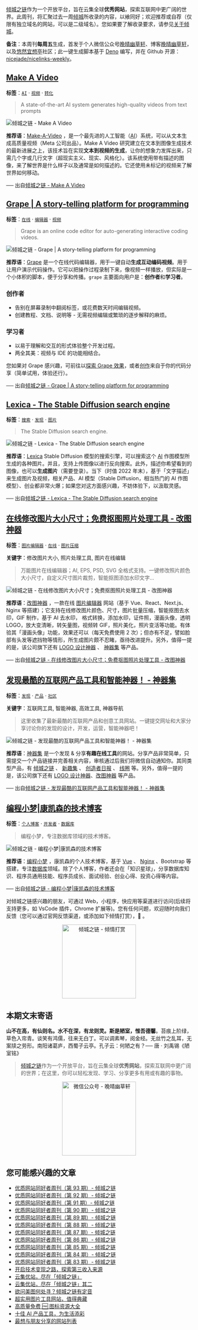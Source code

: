 [倾城之链](https://nicelinks.site/?utm_source=weekly)作为一个开放平台，旨在云集全球**优秀网站**，探索互联网中更广阔的世界。此周刊，将汇聚过去一周[倾城](https://nicelinks.site/?utm_source=weekly)所收录的内容，以飨同好；欢迎推荐或自荐（仅限有独立域名的网站，可以是二级域名）。您如果要了解收录要求，请参见[关于倾城](https://nicelinks.site/about?utm_source=weekly)。

**备注**：本周刊**每周五**生成，首发于个人微信公众号[晚晴幽草轩](https://mp.weixin.qq.com/mp/appmsgalbum?__biz=MzI5MDIwMzM2Mg==&action=getalbum&album_id=1530765143352082433&scene=173&from_msgid=2650641087&from_itemidx=1&count=3#wechat_redirect)、博客[晚晴幽草轩](https://www.jeffjade.com)，以及[悠然宜想亭](https://forum.lovejade.cn/)社区；此一键生成脚本基于 [Deno](https://nicelinks.site/post/602d30aad099ff5688618591) 编写，并在 Github 开源：[nicejade/nicelinks-weekly](https://github.com/nicejade/nicelinks-weekly)。

## [Make A Video](https://nicelinks.site/post/6388b6d16584a1758339bf0d)

**标签**：[`AI`](https://nicelinks.site/tags/AI) · [`视频`](https://nicelinks.site/tags/视频) · [`转化`](https://nicelinks.site/tags/转化)

> A state-of-the-art AI system generates high-quality videos from text prompts

![倾城之链 - Make A Video](https://nicelinks.oss-cn-shenzhen.aliyuncs.com/makeavideo.studio.png?x-oss-process=style/png2jpg)

**推荐语**：[Make-A-Video](https://nicelinks.site/redirect?url=https://makeavideo.studio/) ，是一个最先进的人工智能（[AI](https://nicelinks.site/tags/AI)）系统，可以从文本生成高质量视频（Meta 公司出品）。Make A Video 研究建立在文本到图像生成技术的最新进展之上，该技术旨在实现**文本到视频的生成**，让你的想象力发挥出来，只需几个字或几行文字（超现实主义、现实、风格化）。该系统使用带有描述的图像，来了解世界是什么样子以及通常是如何描述的。它还使用未标记的视频来了解世界如何移动。

── 出自[倾城之链 - Make A Video](https://nicelinks.site/post/6388b6d16584a1758339bf0d)

## [Grape | A story-telling platform for programming](https://nicelinks.site/post/638897f06584a1758339b9ad)

**标签**：[`在线`](https://nicelinks.site/tags/在线) · [`编辑器`](https://nicelinks.site/tags/编辑器) · [`视频`](https://nicelinks.site/tags/视频)

> Grape is an online code editor for auto-generating interactive coding videos.

![倾城之链 - Grape | A story-telling platform for programming](https://nicelinks.oss-cn-shenzhen.aliyuncs.com/www.grape.codes.png?x-oss-process=style/png2jpg)

**推荐语**：[Grape](:https://nicelinks.site/redirect?url=https://www.grape.codes/) 是一个在线代码编辑器，用于一键自动**生成互动编码视频**。用于让用户演示代码操作。它可以把操作过程录制下来，像视频一样播放，但实际是一个小体积的脚本，便于分享和传播。`grape` 主要面向用户是：**创作者**和**学习者**。

### 创作者

- 告别在屏幕录制中翻阅标签，或花费数天时间编辑视频。
- 创建教程、文档、说明等 - 无需视频编辑或繁琐的逐步解释的麻烦。

### 学习者

- 以易于理解和交互的形式体验整个开发过程。
- 两全其美：视频与 IDE 的功能相结合。

您如果对 Grape 感兴趣，可前往以[探索 Grape 效果](https://www.grape.codes/explore)，或者[创作](https://www.grape.codes/create)来自于你的代码分享（简单试用，体验还行）。

── 出自[倾城之链 - Grape | A story-telling platform for programming](https://nicelinks.site/post/638897f06584a1758339b9ad)

## [Lexica - The Stable Diffusion search engine](https://nicelinks.site/post/638892f56584a1758339b95b)

**标签**：[`搜索`](https://nicelinks.site/tags/搜索) · [`发现`](https://nicelinks.site/tags/发现) · [`图片`](https://nicelinks.site/tags/图片)

> The Stable Diffusion search engine.

![倾城之链 - Lexica - The Stable Diffusion search engine](https://nicelinks.oss-cn-shenzhen.aliyuncs.com/lexica.art.png?x-oss-process=style/png2jpg)

**推荐语**：[Lexica](https://nicelinks.site/redirect?url=https://lexica.art/) Stable Diffusion 模型的搜索引擎，可以搜索这个 [AI](https://nicelinks.site/tags/AI) 作图模型所生成的各种图片。并且，支持上传图像以进行反向搜索。此外，描述你希望看到的图像，也可以**生成图片**（需要登录）。当下（时值 2022 年末），基于「文字描述」来生成图片及视频，相关产品、AI 模型（Stable Diffusion，相当热门的 AI 作图模型）、创业都非常火爆；如果您对这方面感兴趣，不妨体验下，以汲取灵感。

── 出自[倾城之链 - Lexica - The Stable Diffusion search engine](https://nicelinks.site/post/638892f56584a1758339b95b)

## [在线修改图片大小尺寸；免费抠图照片处理工具 - 改图神器](https://nicelinks.site/post/6387730b6584a1758339af81)

**标签**：[`图片编辑器`](https://nicelinks.site/tags/图片编辑器) · [`在线`](https://nicelinks.site/tags/在线) · [`图片压缩`](https://nicelinks.site/tags/图片压缩)

**关键字**：修改图片大小, 照片处理工具, 图片在线编辑

> 万能图片在线编辑器；AI, EPS, PSD, SVG 全格式支持。一键修改照片颜色大小尺寸，自定义尺寸图片裁剪，智能抠图添加水印文字...

![倾城之链 - 在线修改图片大小尺寸；免费抠图照片处理工具 - 改图神器](https://nicelinks.oss-cn-shenzhen.aliyuncs.com/img.logosc.cn.png?x-oss-process=style/png2jpg)

**推荐语**：[改图神器](https://nicelinks.site/redirect?url=https://img.logosc.cn/) ，一款在线 [图片编辑器](https://nicelinks.site/tags/图片编辑器) 网站（基于 Vue、React、Next.js、Nginx 等搭建）；它支持在线修改图片颜色、尺寸，图片批量压缩，智能抠图去水印，GIF 制作，基于 AI 去水印， 格式转换，添加水印，证件照，漫画头像，透明 LOGO，放大变清晰，转矢量图，视频转 GIF，照片美化，照片变活等功能。有体验其「漫画头像」功能，效果还可以（每天免费使用 2 次）；但亦有不足，譬如脸部有头发等遮挡物等情形，所生成图片颇不忍睹，亟待改进提升。另外，值得一提的是，该公司旗下还有 [LOGO 设计神器](https://nicelinks.site/post/626e6b287d02b74eba0f09c2) 、 [神器集](https://nicelinks.site/redirect?url=https://hao.logosc.cn/) 等产品。

── 出自[倾城之链 - 在线修改图片大小尺寸；免费抠图照片处理工具 - 改图神器](https://nicelinks.site/post/6387730b6584a1758339af81)

## [发现最酷的互联网产品工具和智能神器！ - 神器集](https://nicelinks.site/post/63876dc76584a1758339ae7f)

**标签**：[`发现`](https://nicelinks.site/tags/发现) · [`产品`](https://nicelinks.site/tags/产品) · [`社区`](https://nicelinks.site/tags/社区)

**关键字**：互联网工具, 智能神器, 高效工具, 神器导航

> 这里收集了最新最酷的互联网产品和创意工具网站。一键提交网址和大家分享讨论你的发现的设计，开发，运营，智能神器吧！

![倾城之链 - 发现最酷的互联网产品工具和智能神器！ - 神器集](https://nicelinks.oss-cn-shenzhen.aliyuncs.com/hao.logosc.cn.png?x-oss-process=style/png2jpg)

**推荐语**：[神器集](https://nicelinks.site/redirect?url=https://hao.logosc.cn/) 是一个发现 & 分享**有趣在线工具**的网站。分享产品非常简单，只需提交一个产品链接并完善相关内容，审核通过后我们将微信自动通知你。其同类型产品，有 [倾城之链](https://nicelinks.site) 、 [新趣集](https://nicelinks.site/post/604a16ec5f9af714fe21dcc8) 、 [创造者日报](https://nicelinks.site/post/5db1d4aba7d64d01501bc72a) 、 [线圈](https://nicelinks.site/post/631ebcae6d57c401f21d6713) 等。另外，值得一提的是，该公司旗下还有 [LOGO 设计神器](https://nicelinks.site/post/626e6b287d02b74eba0f09c2)、[改图神器](https://nicelinks.site/post/6387730b6584a1758339af81) 等产品。

── 出自[倾城之链 - 发现最酷的互联网产品工具和智能神器！ - 神器集](https://nicelinks.site/post/63876dc76584a1758339ae7f)

## [编程小梦|康凯森的技术博客](https://nicelinks.site/post/6386e3416584a1758339a79f)

**标签**：[`个人博客`](https://nicelinks.site/tags/个人博客) · [`开发者`](https://nicelinks.site/tags/开发者) · [`数据库`](https://nicelinks.site/tags/数据库)

> 编程小梦，专注数据库领域的技术博客。

![倾城之链 - 编程小梦|康凯森的技术博客](https://nicelinks.oss-cn-shenzhen.aliyuncs.com/blog.bcmeng.com.png?x-oss-process=style/png2jpg)

**推荐语**：[编程小梦](https://nicelinks.site/redirect?url=https://blog.bcmeng.com/) ，康凯森的个人技术博客，基于 [Vue](https://nicelinks.site/post/5b1a221c0526c920d6dfaada) 、 [Nginx](https://nicelinks.site/post/6339a6aa35a9c117dacf2363) 、Bootstrap 等搭建，专注[数据库](https://nicelinks.site/tags/数据库)领域。除了个人博客，作者还会在「知识星球」，分享数据库知识、程序员通用技能、程序员成长、面试经验、创业心得、投资心得等内容。

── 出自[倾城之链 - 编程小梦|康凯森的技术博客](https://nicelinks.site/post/6386e3416584a1758339a79f)

对倾城之链感兴趣的朋友，可通过 Web，小程序，快应用等渠道进行访问(后续将支持更多，如 VsCode 插件，Chrome 扩展等)。您有任何问题，欢迎随时向我们反馈（您可以通过官网反馈渠道，或添加如下倾情打赏），🤲 。

<div align="center">
  <img src="https://lovejade.oss-cn-shenzhen.aliyuncs.com/reward-code.jpeg"  width="200px" alt="倾城之链 - 倾情打赏">
</div>

## 本期文末寄语

**山不在高，有仙则名。水不在深，有龙则灵。斯是陋室，惟吾德馨**。苔痕上阶绿，草色入帘青。谈笑有鸿儒，往来无白丁。可以调素琴，阅金经。无丝竹之乱耳，无案牍之劳形。南阳诸葛庐，西蜀子云亭。孔子云：何陋之有？── 唐 · 刘禹锡《陋室铭》

> [倾城之链](https://nicelinks.site/?utm_source=weekly)作为一个开放平台，旨在云集全球**优秀网站**，探索互联网中更广阔的世界；在这里，你可以轻松发现、学习、分享更多有用或有趣的事物。

<div align="center">
  <img src="https://lovejade.oss-cn-shenzhen.aliyuncs.com/wechat-article-qrcode.jpg" style="width: 200px;min-width: 200px;" alt="微信公众号 - 晚晴幽草轩"/>
</div>

## 您可能感兴趣的文章

- [优质网站同好者周刊（第 93 期）- 倾城之链](https://link.niceshare.site/weekly-093/)
- [优质网站同好者周刊（第 92 期）- 倾城之链](https://link.niceshare.site/weekly-092/)
- [优质网站同好者周刊（第 91 期）- 倾城之链](https://link.niceshare.site/weekly-091/)
- [优质网站同好者周刊（第 90 期）- 倾城之链](https://link.niceshare.site/weekly-090/)
- [优质网站同好者周刊（第 89 期）- 倾城之链](https://link.niceshare.site/weekly-089/)
- [优质网站同好者周刊（第 88 期）- 倾城之链](https://link.niceshare.site/weekly-088/)
- [优质网站同好者周刊（第 87 期）- 倾城之链](https://link.niceshare.site/weekly-087/)
- [优质网站同好者周刊（第 86 期）- 倾城之链](https://link.niceshare.site/weekly-086/)
- [优质网站同好者周刊（第 85 期）- 倾城之链](https://link.niceshare.site/weekly-085/)
- [优质网站同好者周刊（第 84 期）- 倾城之链](https://link.niceshare.site/weekly-084/)
- [优质网站同好者周刊（第 83 期）- 倾城之链](https://link.niceshare.site/weekly-083/)
- [开启技术变现之路，探索第三收入来源](https://www.jeffjade.com/2020/11/17/173-talk-about-nice-links/)
- [云集优站，尽在「倾城之链」](https://www.jeffjade.com/2017/12/31/136-talk-about-nicelinks-site/)
- [云集优站，尽在「倾城之链」其二](https://www.jeffjade.com/2018/12/23/146-talk-about-nice-links/)
- [欲问美图何处寻？倾城之链有定音](https://www.jeffjade.com/2019/02/17/151-aweome-beautiful-picture-website-list/ "欲问美图何处寻？倾城之链有定音")
- [超实用图片工具网站，值得典藏](https://www.jeffjade.com/2020/07/27/165-aweome-picture-tool-website-list/)
- [高质量免费 🆓 图标资源大全](https://www.jeffjade.com/2020/09/11/169-high-quality-free-icon-resource-collection/)
- [十佳 AI 产品工具，为生活添彩](https://www.jeffjade.com/2020/09/23/170-list-of-top-20-ai-product-tools/)
- [最想与朋友分享的网站列表](https://www.jeffjade.com/2020/09/01/168-list-of-websites-i-most-want-to-share-with-my-friends/)
